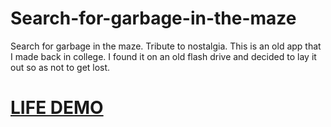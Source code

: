 # Search-for-garbage-in-the-maze
Search for garbage in the maze.
Tribute to nostalgia.
This is an old app that I made back in college. I found it on an old flash drive and decided to lay it out so as not to get lost.

# [LIFE DEMO](https://mae664128.github.io/Search-for-garbage-in-the-maze/)

